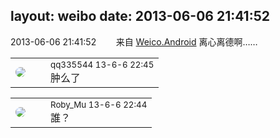layout: weibo
date: 2013-06-06 21:41:52
---
<meta name="referrer" content="no-referrer" />

2013-06-06 21:41:52  &nbsp;&nbsp;&nbsp;&nbsp;&nbsp;&nbsp; 来自 <a href="http://app.weibo.com/t/feed/l4RWD" rel="nofollow">Weico.Android</a>
离心离德啊…… ​​​

<table style="width: 100%;">
  <tr>
    <td style="width: 40px;"><img style="border-radius:50%" src="https://tva4.sinaimg.cn/crop.0.0.180.180.50/7d25944djw1e8qgp5bmzyj2050050aa8.jpg?KID=imgbed,tva&Expires=1624465166&ssig=rHChB1KlgQ"></td>
    <td colspan="2"><small>qq335544 13-6-6 22:45</small><br/>肿么了</td>
  </tr>
</table>

<table style="width: 100%;">
  <tr>
    <td style="width: 40px;"><img style="border-radius:50%" src="https://tva2.sinaimg.cn/crop.0.0.180.180.50/81fd9f09jw1e8qgp5bmzyj2050050aa8.jpg?KID=imgbed,tva&Expires=1624465166&ssig=5fKVpH1h6W"></td>
    <td colspan="2"><small>Roby_Mu 13-6-6 22:44</small><br/>誰？</td>
  </tr>
</table>
